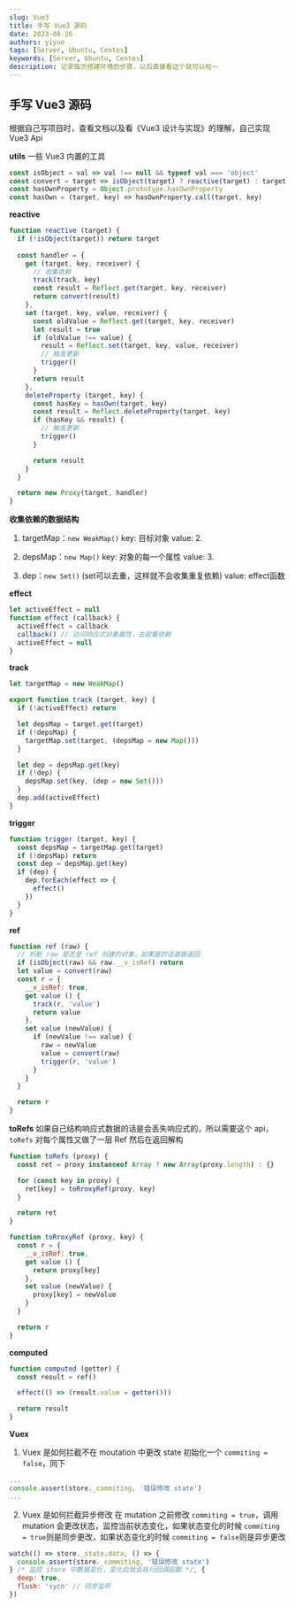 ```yaml
---
slug: Vue3
title: 手写 Vue3 源码
date: 2023-08-26
authors: yiyue
tags: [Server, Ubuntu, Centos]
keywords: [Server, Ubuntu, Centos]
description: 记录每次搭建环境的步骤，以后直接看这个就可以啦～
---
```


<!-- truncate -->
## 手写 Vue3 源码
根据自己写项目时，查看文档以及看《Vue3 设计与实现》的理解，自己实现 Vue3 Api

**utils**
一些 Vue3 内置的工具
```js
const isObject = val => val !== null && typeof val === 'object'
const convert = target => isObject(target) ? reactive(target) : target
const hasOwnProperty = Object.prototype.hasOwnProperty
const hasOwn = (target, key) => hasOwnProperty.call(target, key)
```

**reactive**
```js
function reactive (target) {
  if (!isObject(target)) return target
    
  const handler = {
    get (target, key, receiver) {
      // 收集依赖
      track(track, key)
      const result = Reflect.get(target, key, receiver)
      return convert(result)
    },
    set (target, key, value, receiver) {
      const oldValue = Reflect.get(target, key, receiver)
      let result = true
      if (oldValue !== value) {
        result = Reflect.set(target, key, value, receiver)
        // 触发更新
        trigger()
      }
      return result
    },
    deleteProperty (target, key) {
      const hasKey = hasOwn(target, key)
      const result = Reflect.deleteProperty(target, key)
      if (hasKey && result) {
        // 触发更新
        trigger()
      }

      return result
    }
  }

  return new Proxy(target, handler)
}
```

**收集依赖的数据结构**
  1. targetMap：`new WeakMap()`
  key: 目标对象
  value: 2.

  2. depsMap：`new Map()`
  key: 对象的每一个属性
  value: 3. 

  3. dep：`new Set()` (set可以去重，这样就不会收集重复依赖) 
  value: effect函数

**effect**
```js
let activeEffect = null
function effect (callback) {
  activeEffect = callback
  callback() // 访问响应式对象属性，去收集依赖
  activeEffect = null
}
```
**track**
```js
let targetMap = new WeakMap()

export function track (target, key) {
  if (!activeEffect) return

  let depsMap = target.get(target)
  if (!depsMap) {
    targetMap.set(target, (depsMap = new Map()))
  }

  let dep = depsMap.get(key)
  if (!dep) {
    depsMap.set(key, (dep = new Set()))
  }
  dep.add(activeEffect)
}
```

**trigger**
```js
function trigger (target, key) {
  const depsMap = targetMap.get(target)
  if (!depsMap) return
  const dep = depsMap.get(key)
  if (dep) {
    dep.forEach(effect => {
      effect()
    })
  }
}
```

**ref**
```js
function ref (raw) {
  // 判断 raw 是否是 ref 创建的对象，如果是的话直接返回
  if (isObject(raw) && raw.__v_isRef) return
  let value = convert(raw)
  const r = {
    __v_isRef: true,
    get value () {
      track(r, 'value')
      return value
    },
    set value (newValue) {
      if (newValue !== value) {
        raw = newValue
        value = convert(raw)
        trigger(r, 'value')
      }
    }
  }

  return r
}
```

**toRefs**
如果自己结构响应式数据的话是会丢失响应式的，所以需要这个 api，`toRefs` 对每个属性又做了一层 Ref 然后在返回解构
```js
function toRefs (proxy) {
  const ret = proxy instanceof Array ? new Array(proxy.length) : {}

  for (const key in proxy) {
    ret[key] = toRroxyRef(proxy, key)
  }

  return ret
}

function toRroxyRef (proxy, key) {
  const r = {
    __v_isRef: true,
    get value () {
      return proxy[key]
    },
    set value (newValue) {
      proxy[key] = newValue
    }
  }

  return r
}
```

**computed**
```js
function computed (getter) {
  const result = ref()

  effect(() => (result.value = getter()))

  return result
}
```

**Vuex**

1. Vuex 是如何拦截不在 moutation 中更改 state
初始化一个 `commiting = false`，同下
```js
...
console.assert(store._commiting, '错误修改 state')
...
```

2. Vuex 是如何拦截异步修改
在 mutation 之前修改 `commiting = true`，调用 mutation 会更改状态，监控当前状态变化，如果状态变化的时候 `commiting = true`则是同步更改，如果状态变化的时候 `commiting = false`则是异步更改
```js
watch(() => store._state.data, () => {
  console.assert(store._commiting, '错误修改 state')
} /* 监控 store 中数据变化，变化后就会执行回调函数 */, {
  deep: true,
  flush: 'sycn' // 同步监听
})
```

